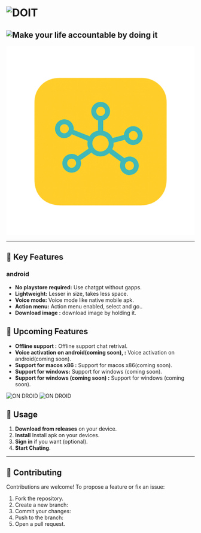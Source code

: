 # ![                                              DOIT]()

## ![                  Make your life accountable by doing it]()

![GPTSurf](https://github.com/0x53656E7468696C/gpt_surf/blob/main/lib/core/img/ico.png)


---

## 🌟 Key Features

### android

* **No playstore required:** Use chatgpt without gapps.
* **Lightweight:** Lesser in size, takes less space.
* **Voice mode:** Voice mode like native mobile apk.
* **Action menu:** Action menu enabled, select and go..
* **Download image :** download image by holding it.


## 🌟 Upcoming Features

* **Offline support :** Offline support chat retrival.
* **Voice activation on android(coming soon), :**  Voice activation on android(coming soon).
* **Support for macos x86 :** Support for macos x86(coming soon).
* **Support for windows:** Support for windows (coming soon).
* **Support for windows (coming soon) :** Support for windows (coming soon).




![ON DROID](assets/scr.jpeg)
![ON DROID](assets/scr1.jpeg)




## 🎯 Usage

1. **Download from releases** on your device.
2. **Install** Install apk on your devices.
3. **Sign in** if you want (optional).
4. **Start Chating**.

---

## 🤝 Contributing

Contributions are welcome! To propose a feature or fix an issue:

1. Fork the repository.
2. Create a new branch: 
3. Commit your changes: 
4. Push to the branch: 
5. Open a pull request.




